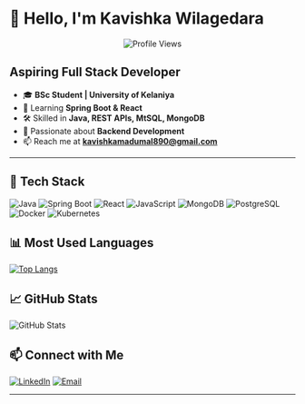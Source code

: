 # 👋 Hello, I'm Kavishka Wilagedara

<div align="center">
  <img src="https://komarev.com/ghpvc/?username=kavishka-wilagedara&color=blueviolet&style=flat-square" alt="Profile Views" />
</div>

Aspiring Full Stack Developer  
---  
- 🎓 **BSc Student | University of Kelaniya**  
- 🌱 Learning **Spring Boot & React**  
- 🛠️ Skilled in **Java, REST APIs, MtSQL, MongoDB**  
- 💬 Passionate about **Backend Development**  
- 📫 Reach me at **kavishkamadumal890@gmail.com**  

---

## 🔧 Tech Stack
![Java](https://img.shields.io/badge/-Java-ED8B00?style=flat&logo=java&logoColor=white)
![Spring Boot](https://img.shields.io/badge/-Spring_Boot-6DB33F?style=flat&logo=spring-boot&logoColor=white)
![React](https://img.shields.io/badge/-React-61DAFB?style=flat&logo=react&logoColor=black)
![JavaScript](https://img.shields.io/badge/-JavaScript-F7DF1E?style=flat&logo=javascript&logoColor=black)
![MongoDB](https://img.shields.io/badge/-MongoDB-47A248?style=flat&logo=mongodb&logoColor=white)
![PostgreSQL](https://img.shields.io/badge/-PostgreSQL-336791?style=flat&logo=postgresql&logoColor=white)
![Docker](https://img.shields.io/badge/-Docker-2496ED?style=flat&logo=docker&logoColor=white)
![Kubernetes](https://img.shields.io/badge/-Kubernetes-326CE5?style=flat&logo=kubernetes&logoColor=white)

## 📊 Most Used Languages
[![Top Langs](https://github-readme-stats.vercel.app/api/top-langs/?username=kavishka-wilagedara&layout=compact&theme=tokyonight)](https://github.com/kavishka-wilagedara)

## 📈 GitHub Stats
![GitHub Stats](https://github-readme-stats.vercel.app/api?username=kavishka-wilagedara&show_icons=true&theme=tokyonight)

## 📫 Connect with Me
[![LinkedIn](https://img.shields.io/badge/-LinkedIn-0077B5?style=flat&logo=linkedin&logoColor=white)](https://www.linkedin.com/in/kavishka-wilagedara-10779b344/)
[![Email](https://img.shields.io/badge/-Email-D14836?style=flat&logo=gmail&logoColor=white)](mailto:kavishkamadumal890@gmail.com)

---
